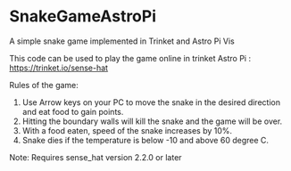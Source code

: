 # SnakeGameAstroPi
A simple snake game implemented in Trinket and Astro Pi Vis

This code can be used to play the game online in trinket Astro Pi : https://trinket.io/sense-hat 

Rules of the game:
   1. Use Arrow keys on your PC to move the snake in the desired direction and eat food to gain points.
   2. Hitting the boundary walls will kill the snake and the game will be over.
   3. With a food eaten, speed of the snake increases by 10%.
   4. Snake dies if the temperature is below -10 and above 60 degree C.

Note: Requires sense_hat version 2.2.0 or later
